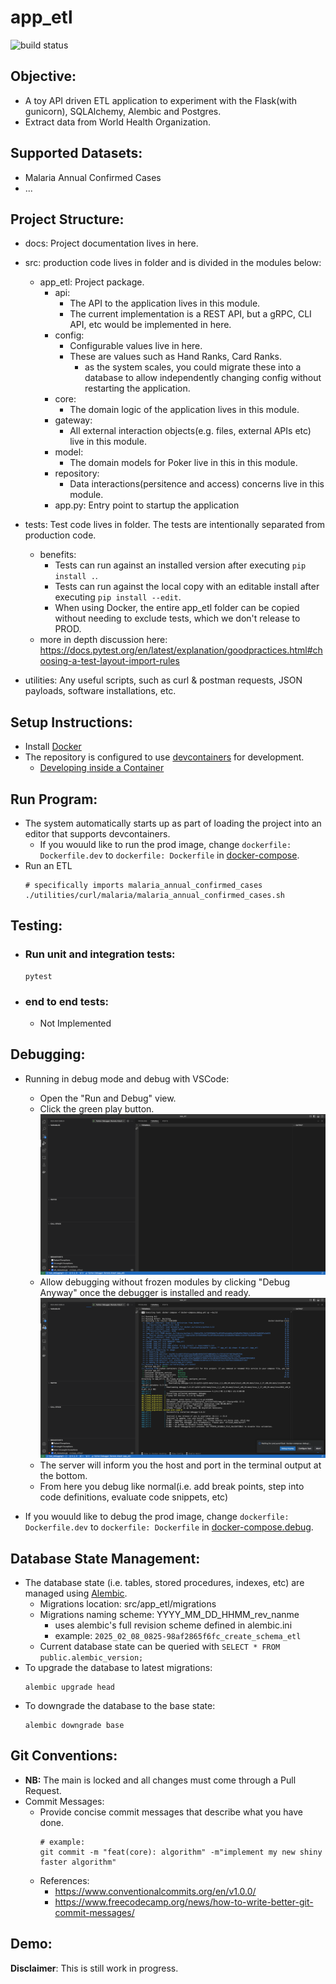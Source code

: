 # app_etl
![build status](https://github.com/praisetompane-toy-applications/app_etl/actions/workflows/app_etl.yaml/badge.svg)

##  Objective:
- A toy API driven ETL application to experiment with the Flask(with gunicorn), SQLAlchemy, Alembic and Postgres.
- Extract data from World Health Organization.

## Supported Datasets:
- Malaria Annual Confirmed Cases
- ...

## Project Structure:
- docs: Project documentation lives in here.
- src: production code lives in folder and is divided in the modules below:
    - app_etl: Project package.
        - api:
            - The API to the application lives in this module.
            - The current implementation is a REST API, but a gRPC, CLI API, etc would be implemented in here.
        - config:
            - Configurable values live in here.
            - These are values such as Hand Ranks, Card Ranks.
                - as the system scales, you could migrate these into a database to allow independently
                changing config without restarting the application.
        - core:
            - The domain logic of the application lives in this module.
        - gateway:
            - All external interaction objects(e.g. files, external APIs etc) live in this module.
        - model:
            - The domain models for Poker live in this in this module.
        - repository:
            - Data interactions(persitence and access) concerns live in this module.
        - app.py:
            Entry point to startup the application
- tests: Test code lives in folder.
    The tests are intentionally separated from production code.
    - benefits:
        - Tests can run against an installed version after executing `pip install .`.
        - Tests can run against the local copy with an editable install after executing `pip install --edit`.
        - When using Docker, the entire app_etl folder can be copied without needing to exclude tests, which we don't release to PROD.
    - more in depth discussion here: https://docs.pytest.org/en/latest/explanation/goodpractices.html#choosing-a-test-layout-import-rules

- utilities: Any useful scripts, such as curl & postman requests, JSON payloads, software installations, etc.

## Setup Instructions:
- Install [Docker](https://docs.docker.com/get-started/)
- The repository is configured to use [devcontainers](https://containers.dev) for development.
    - [Developing inside a Container](https://code.visualstudio.com/docs/devcontainers/containers)

## Run Program:
- The system automatically starts up as part of loading the project into an editor that supports devcontainers.
    - If you wouuld like to run the prod image, change `dockerfile: Dockerfile.dev` to `dockerfile: Dockerfile` in [docker-compose](docker-compose.debug.yml).
- Run an ETL
    ```shell
    # specifically imports malaria_annual_confirmed_cases
    ./utilities/curl/malaria/malaria_annual_confirmed_cases.sh
    ```

## Testing:
- ### Run unit and integration tests:
    ```shell
    pytest
    ```
- ### end to end tests:
    - Not Implemented

## Debugging:
- Running in debug mode and debug with VSCode:
    - Open the "Run and Debug" view.
    - Click the green play button.<br>
        ![start system output](./docs/vscode_debugging.png)<br>
    - Allow debugging without frozen modules by clicking "Debug Anyway" once the debugger is installed and ready.
        ![bypass frozen modueles](./docs/vscode_debugging_frozen.png)
    - The server will inform you the host and port in the terminal output at the bottom.<br>
    - From here you debug like normal(i.e. add break points, step into code definitions, evaluate code snippets, etc) <br>

- If you wouuld like to debug the prod image, change `dockerfile: Dockerfile.dev` to `dockerfile: Dockerfile` in [docker-compose.debug](docker-compose.debug.yml).


## Database State Management:

- The database state (i.e. tables, stored procedures, indexes, etc) are managed using [Alembic](https://alembic.sqlalchemy.org/en/latest/).
    - Migrations location: src/app_etl/migrations
    - Migrations naming scheme: YYYY_MM_DD_HHMM_rev_nanme
        - uses alembic's full revision scheme defined in alembic.ini
        - example: `2025_02_08_0825-98af2865f6fc_create_schema_etl`
    - Current database state can be queried with `SELECT * FROM public.alembic_version;`
- To upgrade the database to latest migrations:
    ```shell
    alembic upgrade head
    ```
- To downgrade the database to the base state:
    ```shell
    alembic downgrade base
    ```

## Git Conventions:
- **NB:** The main is locked and all changes must come through a Pull Request.
- Commit Messages:
    - Provide concise commit messages that describe what you have done.
        ```shell
        # example:
        git commit -m "feat(core): algorithm" -m"implement my new shiny faster algorithm"
        ```
    - References:
        - https://www.conventionalcommits.org/en/v1.0.0/
        - https://www.freecodecamp.org/news/how-to-write-better-git-commit-messages/

## Demo:

**Disclaimer**: This is still work in progress.

